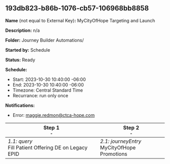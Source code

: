 ## 193db823-b86b-1076-cb57-106968bb8858

**Name** (not equal to External Key)**:** MyCityOfHope Targeting and Launch

**Description:** n/a

**Folder:** Journey Builder Automations/

**Started by:** Schedule

**Status:** Ready

**Schedule:**

* Start: 2023-10-30 10:40:00 -06:00
* End: 2023-10-30 10:40:00 -06:00
* Timezone: Central Standard Time
* Recurrance: run only once

**Notifications:**

* Error: maggie.redmon@ctca-hope.com

| Step 1<br>_<small>-</small>_ | Step 2<br>_<small>-</small>_ |
| --- | --- |
| _1.1: query_<br>Fill Patient Offering DE on Legacy EPID | _2.1: journeyEntry_<br>MyCityOfHope Promotions |
